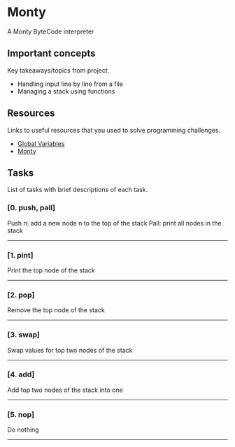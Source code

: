 # Monty
A Monty ByteCode interpreter

## Important concepts
Key takeaways/topics from project.
* Handling input line by line from a file
* Managing a stack using functions

## Resources
Links to useful resources that you used to solve programming challenges.
* [Global Variables](https://stackoverflow.com/questions/1433204/how-do-i-use-extern-to-share-variables-between-source-files "Example")
* [Monty](http://montyscoconut.github.io/about.html " ")

## Tasks
List of tasks with brief descriptions of each task.
### [0. push, pall]
Push n: add a new node n to the top of the stack 
Pall: print all nodes in the stack

---
### [1. pint]

Print the top node of the stack

---
### [2. pop]

Remove the top node of the stack

---
### [3. swap]

Swap values for top two nodes of the stack

---
### [4. add]

Add top two nodes of the stack into one

---
### [5. nop]

Do nothing

---

